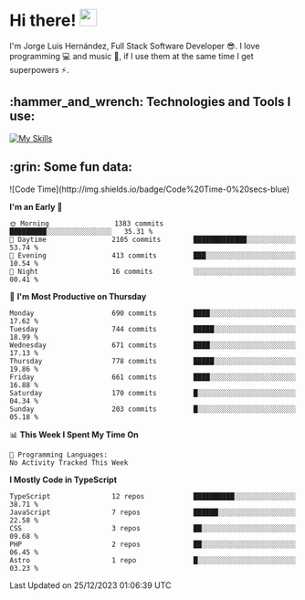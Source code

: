 <h1 align="left">
 <abc>
  <br>Hi there! <img src="https://user-images.githubusercontent.com/42378118/110234147-e3259600-7f4e-11eb-95be-0c4047144dea.gif" width="30"><br>
 </abc>
</h1>

I'm Jorge Luis Hernández, Full Stack Software Developer :sunglasses:. I love programming :computer: and music :musical_score:, if I use them at the same time I get superpowers :zap:. 


<h2 align="left">:hammer_and_wrench: Technologies and Tools I use:</h2>

[![My Skills](https://skillicons.dev/icons?i=js,ts,html,css,py,vue,react,next,nest,postgres,mysql)](https://skillicons.dev)

<h2 align="left">:grin: Some fun data:</h2>
<!--START_SECTION:waka-->
![Code Time](http://img.shields.io/badge/Code%20Time-0%20secs-blue)

**I'm an Early 🐤** 

```text
🌞 Morning                1383 commits        █████████░░░░░░░░░░░░░░░░   35.31 % 
🌆 Daytime                2105 commits        █████████████░░░░░░░░░░░░   53.74 % 
🌃 Evening                413 commits         ███░░░░░░░░░░░░░░░░░░░░░░   10.54 % 
🌙 Night                  16 commits          ░░░░░░░░░░░░░░░░░░░░░░░░░   00.41 % 
```
📅 **I'm Most Productive on Thursday** 

```text
Monday                   690 commits         ████░░░░░░░░░░░░░░░░░░░░░   17.62 % 
Tuesday                  744 commits         █████░░░░░░░░░░░░░░░░░░░░   18.99 % 
Wednesday                671 commits         ████░░░░░░░░░░░░░░░░░░░░░   17.13 % 
Thursday                 778 commits         █████░░░░░░░░░░░░░░░░░░░░   19.86 % 
Friday                   661 commits         ████░░░░░░░░░░░░░░░░░░░░░   16.88 % 
Saturday                 170 commits         █░░░░░░░░░░░░░░░░░░░░░░░░   04.34 % 
Sunday                   203 commits         █░░░░░░░░░░░░░░░░░░░░░░░░   05.18 % 
```


📊 **This Week I Spent My Time On** 

```text
💬 Programming Languages: 
No Activity Tracked This Week
```

**I Mostly Code in TypeScript** 

```text
TypeScript               12 repos            ██████████░░░░░░░░░░░░░░░   38.71 % 
JavaScript               7 repos             ██████░░░░░░░░░░░░░░░░░░░   22.58 % 
CSS                      3 repos             ██░░░░░░░░░░░░░░░░░░░░░░░   09.68 % 
PHP                      2 repos             ██░░░░░░░░░░░░░░░░░░░░░░░   06.45 % 
Astro                    1 repo              █░░░░░░░░░░░░░░░░░░░░░░░░   03.23 % 
```




 Last Updated on 25/12/2023 01:06:39 UTC
<!--END_SECTION:waka-->
